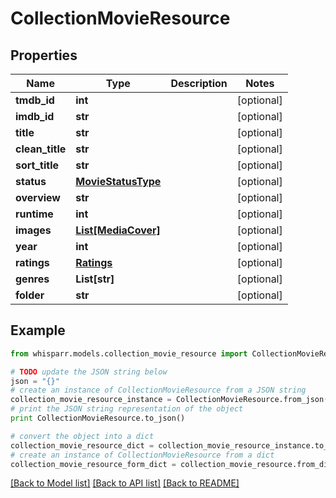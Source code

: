 # CollectionMovieResource


## Properties

Name | Type | Description | Notes
------------ | ------------- | ------------- | -------------
**tmdb_id** | **int** |  | [optional] 
**imdb_id** | **str** |  | [optional] 
**title** | **str** |  | [optional] 
**clean_title** | **str** |  | [optional] 
**sort_title** | **str** |  | [optional] 
**status** | [**MovieStatusType**](MovieStatusType.md) |  | [optional] 
**overview** | **str** |  | [optional] 
**runtime** | **int** |  | [optional] 
**images** | [**List[MediaCover]**](MediaCover.md) |  | [optional] 
**year** | **int** |  | [optional] 
**ratings** | [**Ratings**](Ratings.md) |  | [optional] 
**genres** | **List[str]** |  | [optional] 
**folder** | **str** |  | [optional] 

## Example

```python
from whisparr.models.collection_movie_resource import CollectionMovieResource

# TODO update the JSON string below
json = "{}"
# create an instance of CollectionMovieResource from a JSON string
collection_movie_resource_instance = CollectionMovieResource.from_json(json)
# print the JSON string representation of the object
print CollectionMovieResource.to_json()

# convert the object into a dict
collection_movie_resource_dict = collection_movie_resource_instance.to_dict()
# create an instance of CollectionMovieResource from a dict
collection_movie_resource_form_dict = collection_movie_resource.from_dict(collection_movie_resource_dict)
```
[[Back to Model list]](../README.md#documentation-for-models) [[Back to API list]](../README.md#documentation-for-api-endpoints) [[Back to README]](../README.md)


